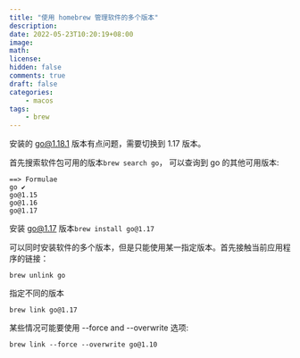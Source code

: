 ```yaml
---
title: "使用 homebrew 管理软件的多个版本"
description:
date: 2022-05-23T10:20:19+08:00
image:
math:
license:
hidden: false
comments: true
draft: false
categories:
    - macos
tags:
    - brew
---
```

安装的 go@1.18.1 版本有点问题，需要切换到 1.17 版本。

首先搜索软件包可用的版本`brew search go`， 可以查询到 go 的其他可用版本:

```shell
==> Formulae
go ✔
go@1.15
go@1.16
go@1.17
```

安装 go@1.17 版本`brew install go@1.17`

可以同时安装软件的多个版本，但是只能使用某一指定版本。首先接触当前应用程序的链接：

`brew unlink go`

指定不同的版本

`brew link go@1.17`

某些情况可能要使用 --force and --overwrite 选项:

`brew link --force --overwrite go@1.10`

[^1]: [Manage multiple versins of Go on MacOS with Homebrew](https://gist.github.com/BigOokie/d5817e88f01e0d452ed585a1590f5aeb)
